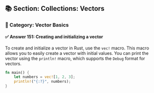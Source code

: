 ## 📚 Section: Collections: Vectors  
### 🔹 Category: Vector Basics  
#### ✅ Answer 151: Creating and initializing a vector

To create and initialize a vector in Rust, use the `vec!` macro. This macro allows you to easily create a vector with initial values. You can print the vector using the `println!` macro, which supports the `Debug` format for vectors.

```rust
fn main() {
    let numbers = vec![1, 2, 3];
    println!("{:?}", numbers);
}
```
